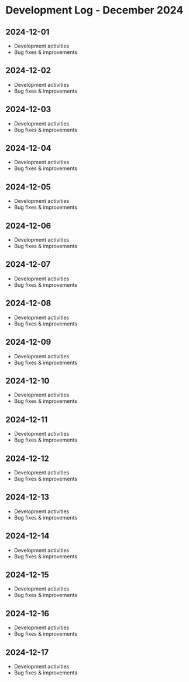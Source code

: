 # Development Log - December 2024

## 2024-12-01
- Development activities
- Bug fixes & improvements

## 2024-12-02
- Development activities
- Bug fixes & improvements

## 2024-12-03
- Development activities
- Bug fixes & improvements

## 2024-12-04
- Development activities
- Bug fixes & improvements

## 2024-12-05
- Development activities
- Bug fixes & improvements

## 2024-12-06
- Development activities
- Bug fixes & improvements

## 2024-12-07
- Development activities
- Bug fixes & improvements

## 2024-12-08
- Development activities
- Bug fixes & improvements

## 2024-12-09
- Development activities
- Bug fixes & improvements

## 2024-12-10
- Development activities
- Bug fixes & improvements

## 2024-12-11
- Development activities
- Bug fixes & improvements

## 2024-12-12
- Development activities
- Bug fixes & improvements

## 2024-12-13
- Development activities
- Bug fixes & improvements

## 2024-12-14
- Development activities
- Bug fixes & improvements

## 2024-12-15
- Development activities
- Bug fixes & improvements

## 2024-12-16
- Development activities
- Bug fixes & improvements

## 2024-12-17
- Development activities
- Bug fixes & improvements
